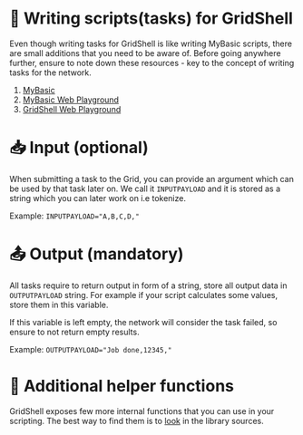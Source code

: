 
# 📔 Writing scripts(tasks) for GridShell  
Even though writing tasks for GridShell is like writing MyBasic scripts, there are small additions that you need to be aware of.
Before going anywhere further, ensure to note down these resources - key to the concept of writing tasks for the network.

1. [MyBasic](https://github.com/paladin-t/my_basic) 
2. [MyBasic Web Playground](https://my-basic.github.io/playground/output/index.html) 
3. [GridShell Web Playground](https://github.com/invpe/GridShell/tree/main/Sources/Playground) 
 
# :inbox_tray: Input (optional)

When submitting a task to the Grid, you can provide an argument which can be used by that task later on.
We call it `INPUTPAYLOAD` and it is stored as a string which you can later work on i.e tokenize.

Example: `INPUTPAYLOAD="A,B,C,D,"`


# :outbox_tray: Output (mandatory)

All tasks require to return output in form of a string, store all output data in `OUTPUTPAYLOAD` string.
For example if your script calculates some values, store them in this variable.

If this variable is left empty, the network will consider the task failed, so ensure to not return empty results.

Example: 
`OUTPUTPAYLOAD="Job done,12345,"`


# :crystal_ball: Additional helper functions

GridShell exposes few more internal functions that you can use in your scripting.
The best way to find them is to [look](https://github.com/invpe/GridShell/blob/bf7d8c47b384a4d4cc06de98340da7cf90961900/Sources/GridShell/CGridShell.cpp#L313) in the library sources.

 
